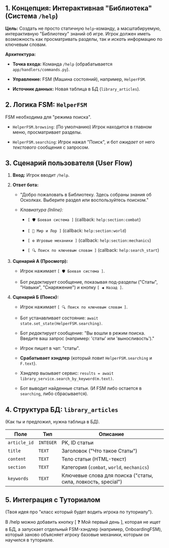 ## 1. Концепция: Интерактивная "Библиотека" (Система `/help`)

**Цель:** Создать не просто статичную `help`-команду, а масштабируемую, интерактивную "Библиотеку" знаний об игре. Игрок должен иметь возможность как просматривать разделы, так и _искать_ информацию по ключевым словам.

**Архитектура:**

- **Точка входа:** Команда `/help` (обрабатывается `app/handlers/commands.py`).
    
- **Управление:** FSM (Машина состояний), например, `HelperFSM`.
    
- **Источник данных:** Новая таблица в БД (`library_articles`).
    

## 2. Логика FSM: `HelperFSM`

FSM необходима для "режима поиска".

- `HelperFSM.browsing`: (По умолчанию) Игрок находится в главном меню, просматривает разделы.
    
- `HelperFSM.searching`: Игрок нажал "Поиск", и бот _ожидает_ от него _текстового_ сообщения с запросом.
    

## 3. Сценарий пользователя (User Flow)

1. **Вход:** Игрок вводит `/help`.
    
2. **Ответ бота:**
    
    - "Добро пожаловать в Библиотеку. Здесь собраны знания об Осколках. Выберите раздел или воспользуйтесь поиском."
        
    - _Клавиатура (Inline):_
        
        - `[ 🛡️ Боевая система ]` (callback: `help:section:combat`)
            
        - `[ 🧭 Мир и Лор ]` (callback: `help:section:world`)
            
        - `[ ⚙️ Игровые механики ]` (callback: `help:section:mechanics`)
            
        - `[ 🔍 Поиск по ключевым словам ]` (callback: `help:search_start`)
            
3. **Сценарий А (Просмотр):**
    
    - Игрок нажимает `[ 🛡️ Боевая система ]`.
        
    - Бот _редактирует_ сообщение, показывая под-разделы ("Статы", "Навыки", "Снаряжение") и кнопку `[ ◀️ Назад ]`.
        
4. **Сценарий Б (Поиск):**
    
    - Игрок нажимает `[ 🔍 Поиск по ключевым словам ]`.
        
    - Бот устанавливает состояние: `await state.set_state(HelperFSM.searching)`.
        
    - Бот _редактирует_ сообщение: "Вы вошли в режим поиска. Введите ваш запрос (например: 'статы' или 'выносливость')."
        
    - Игрок пишет в чат: "статы".
        
    - **Срабатывает хэндлер** (который ловит `HelperFSM.searching` и `F.text`).
        
    - Хэндлер вызывает сервис: `results = await library_service.search_by_keyword(m.text)`.
        
    - Бот выводит найденные статьи. (И FSM либо остается в `searching`, либо сбрасывается).
        

## 4. Структура БД: `library_articles`

(Как ты и предложил, нужна таблица в БД).

|**Поле**|**Тип**|**Описание**|
|---|---|---|
|`article_id`|`INTEGER`|PK, ID статьи|
|`title`|`TEXT`|Заголовок ("Что такое Статы")|
|`content`|`TEXT`|Тело статьи (HTML-текст)|
|`section`|`TEXT`|Категория (`combat`, `world`, `mechanics`)|
|`keywords`|`TEXT`|Ключевые слова для поиска ("статы, сила, ловкость, special")|

## 5. Интеграция с Туториалом

(Твоя идея про "класс который будет водить игрока по туториалу").

В /help можно добавить кнопку [ ❓ Мой первый день ], которая не ищет в БД, а запускает отдельный FSM-хэндлер (например, OnboardingFSM), который заново объясняет игроку базовые механики, которым он научился в туториале.